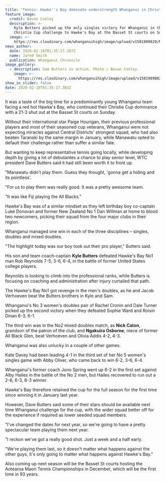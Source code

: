 ```yaml
---
title: 'Tennis: Hawke''s Bay dominate understrength Whanganui in Christie Cup'
feature_image:
  credit: Bevan Conley
  description: >-
    Kyle Butters picked up the only singles victory for Whanganui in their
    Christie Cup challenge to Hawke's Bay at the Basset St courts on Sunday.
  image: >-
    https://res.cloudinary.com/whanganuihigh/image/upload/v1581989829/News/Kyle_Butters_Chron_18.2.20.jpg
news_author:
  date: 2020-02-18T01:35:17.287Z
  name: Jared Smith
  publication: Whanganui Chronicle
image_gallery:
  - description: Sam Butters in action. Photo / Bevan Conley.
    image: >-
      https://res.cloudinary.com/whanganuihigh/image/upload/v1581989802/News/Sam_Butters_Chron_18.2.20.jpg
show_in_slider: false
date: 2020-02-18T01:35:17.303Z
---
```

It was a taste of the big time for a predominantly young Whanganui team facing a red hot Hawke's Bay, who continued their Christie Cup dominance with a 21-3 shut out at the Basset St courts on Sunday.

Without their international star Paige Hourigan, their previous professional players and most of their seasoned cup veterans, Whanganui were not expecting miracles against Central Districts' strongest squad, who had also beaten Taranaki by the same margin in January, while Manawatu opted to default their challenge rather than suffer a similar fate.

But wanting to keep representative tennis going locally, while developing depth by giving a lot of debutantes a chance to play senior level, WTC president Dave Butters said it had still been worth it to front up.

"Manawatu didn't play them. Guess they thought, 'gonna get a hiding and its pointless'.

"For us to play them was really good. It was a pretty awesome team.

"It was like Fiji playing the All Blacks."

Hawke's Bay was of a similar mindset as they left birthday boy co-captain Luke Donovan and former New Zealand No 1 Dan Willman at home to blood two newcomers, picking their squad from the four major clubs in their region.

Whanganui managed one win in each of the three disciplines – singles, doubles and mixed doubles.

"The highlight today was our boy took out their pro player," Butters said.

His son and team coach-captain **Kyle Butters** defeated Hawke's Bay No1 man Rob Reynolds 7-5, 3-6, 6-4, in the battle of former United States college players.

Reynolds is looking to climb into the professional ranks, while Butters is focusing on coaching and administration after injury curtailed that path.

The Hawke's Bay No1 got revenge in the men's doubles, as he and Jacob Verhoeven beat the Butters brothers in Kyle and Sam.

Whanganui's No 3 women's doubles pair of Rachel Cronin and Dale Turner picked up the second victory when they defeated Sophie Ward and Roisin Dinan 6-3, 6-1.

The third win was in the No2 mixed doubles match, as **Nick Caton**, grandson of the patron of the club, and **Ngakuira Osborne**, niece of former All Black Glen, beat Verhoeven and Olivia Addis 4-2, 4-3.

Whanganui was also unlucky in a couple of other games.

Kate Davey had been leading 4-1 in the third set of her No 5 women's singles game with Abby Oliver, who came back to win 6-2, 3-6, 6-4.

Whanganui's former coach Jono Spring went up 6-2 in the first set against Alby Hailes in the battle of the No 2 men, but Hailes recovered to run out a 2-6, 6-3, 6-3 winner.

Hawke's Bay therefore retained the cup for the full season for the first time since winning it in January last year.

However, Dave Butters said some of their stars should be available next time Whanganui challenge for the cup, with the wider squad better off for the experience if required as lower seeded squad members.

"I've changed the dates for next year, so we're going to have a pretty spectacular team playing them next year.

"I reckon we've got a really good shot. Just a week and a half early.

"We're playing them last, so it doesn't matter what happens against the other guys, it's only going to matter what happens against Hawke's Bay."

Also coming up next season will be the Basset St courts hosting the Aotearoa Maori Tennis Championships in December, which will be the first time in 93 years.
